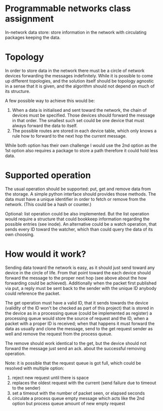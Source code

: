 Programmable networks class assignment
====

In-network data store: store information in the network with circulating packages keeping the data.

Topology
===

In order to store data in the network there must be a circle of network devices forwarding the messages indefinitely. While it is possible to come up different topologies, and the solution itself should be topology agnostic in a sense that it is given, and the algorithm should not depend on much of its structure.

A few possible way to achieve this would be:
1. When a data is initialised and sent toward the network, the chain of devices must be specified. Those devices should forward the message in that order. The smallest such set could be one device that must always forward the data to itself.
2. The possible routes are stored in each device table, which only knows a rule how to forward to the next hop the current message. 

While both option has their own challenge I would use the 2nd option as the 1st option also requires a package to store a path therefore it could hold less data.


Supported operation
===

The usual operation should be supported: put, get and remove data from the storage. A simple python interface should provides those methods. The data must have a unique identifier in order to fetch or remove from the network. (This could be a hash or counter.)

Optional: list operation could be also implemented.  But the list operation would require a structure that could bookkeep information regarding the possible entries (see inode). An alternative could be a watch operation, that sends every ID toward the watcher, which than could query the data of its own choosing.


How would it work?
====

Sending data toward the network is easy, as it should just send toward any device in the circle of life. From that point toward the each device should forward the message to the proper next hop (see above about the how forwarding could be achieved).
Additionally when the packet first published via put, a reply must be sent back to the sender with the unique ID anybody could reference the packet.

The get operation must have a valid ID, that it sends towards the device (validity of the ID won't be checked as part of this project) that is stored in the device as in a processing queue (could be implemented as register) a processing queue would store the source of request and the ID, when a packet with a proper ID is received; when that happens it must forward the data as usually and clone the message, send to the get request sender as well and remove the request from the process queue.

The remove should work identical to the get, but the device should not forward the message just send an ack. about the successful removing operation.

Note: it is possible that the request queue is got full, which could be resolved with multiple option:
1. reject new request until there is space
2. replaces the oldest request with the current (send failure due to timeout to the sender)
3. set a timeout with the number of packet seen, or elapsed seconds
4. circulate a process queue empty message which acts like the 2nd option but process queue amount of new empty request


